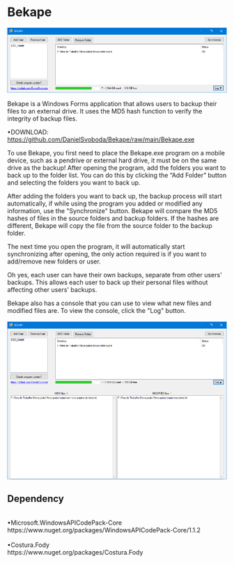 # Bekape
<img width="1000" alt="portfolio_view" src="https://raw.githubusercontent.com/DanielSvoboda/Bekape/main/print1.png">

Bekape is a Windows Forms application that allows users to backup their files to an external drive. It uses the MD5 hash function to verify the integrity of backup files.

•DOWNLOAD: https://github.com/DanielSvoboda/Bekape/raw/main/Bekape.exe

To use Bekape, you first need to place the Bekape.exe program on a mobile device, such as a pendrive or external hard drive, it must be on the same drive as the backup! After opening the program, add the folders you want to back up to the folder list. You can do this by clicking the “Add Folder” button and selecting the folders you want to back up.

After adding the folders you want to back up, the backup process will start automatically, if while using the program you added or modified any information, use the "Synchronize" button. Bekape will compare the MD5 hashes of files in the source folders and backup folders. If the hashes are different, Bekape will copy the file from the source folder to the backup folder.

The next time you open the program, it will automatically start synchronizing after opening, the only action required is if you want to add/remove new folders or user.

Oh yes, each user can have their own backups, separate from other users' backups. This allows each user to back up their personal files without affecting other users' backups.

Bekape also has a console that you can use to view what new files and modified files are. To view the console, click the "Log" button.
<br><br><img width="900" alt="portfolio_view" src="https://raw.githubusercontent.com/DanielSvoboda/Bekape/main/print2.png">


 Dependency 
---------  
  <br>
  •Microsoft.WindowsAPICodePack-Core <br>
  https://www.nuget.org/packages/WindowsAPICodePack-Core/1.1.2
  <br><br>
  •Costura.Fody <br>
  https://www.nuget.org/packages/Costura.Fody
